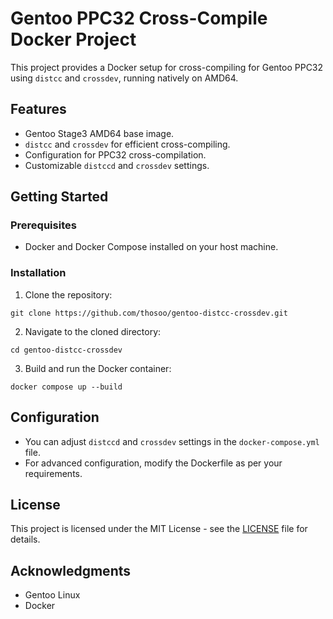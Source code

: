 # Gentoo PPC32 Cross-Compile Docker Project

This project provides a Docker setup for cross-compiling for Gentoo PPC32 using `distcc` and `crossdev`, running natively on AMD64.

## Features

- Gentoo Stage3 AMD64 base image.
- `distcc` and `crossdev` for efficient cross-compiling.
- Configuration for PPC32 cross-compilation.
- Customizable `distccd` and `crossdev` settings.

## Getting Started

### Prerequisites

- Docker and Docker Compose installed on your host machine.

### Installation

1. Clone the repository:
```
git clone https://github.com/thosoo/gentoo-distcc-crossdev.git
```
2. Navigate to the cloned directory:
```
cd gentoo-distcc-crossdev
```
3. Build and run the Docker container:
```
docker compose up --build
```
## Configuration

- You can adjust `distccd` and `crossdev` settings in the `docker-compose.yml` file.
- For advanced configuration, modify the Dockerfile as per your requirements.

## License

This project is licensed under the MIT License - see the [LICENSE](LICENSE) file for details.

## Acknowledgments

- Gentoo Linux
- Docker
